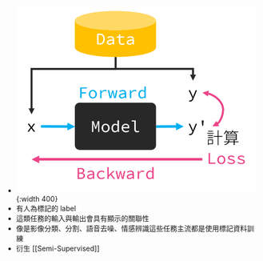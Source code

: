 - ![supervised.png](../assets/supervised.png){:width 400}
- 有人為標記的 label
- 這類任務的輸入與輸出會具有顯示的關聯性
- 像是影像分類、分割、語音去噪、情感辨識這些任務主流都是使用標記資料訓練
- 衍生 [[Semi-Supervised]]